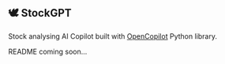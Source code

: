 ## 🕊️ StockGPT

Stock analysing AI Copilot built with [OpenCopilot](https://github.com/opencopilotdev/opencopilot) Python library.

README coming soon...
